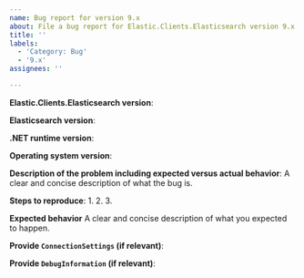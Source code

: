 ```yaml
---
name: Bug report for version 9.x
about: File a bug report for Elastic.Clients.Elasticsearch version 9.x
title: ''
labels: 
  - 'Category: Bug'
  - '9.x'
assignees: ''

---
```


**Elastic.Clients.Elasticsearch version**:

**Elasticsearch version**:

**.NET runtime version**:

**Operating system version**:

**Description of the problem including expected versus actual behavior**:
A clear and concise description of what the bug is.

**Steps to reproduce**:
 1.
 2.
 3.

**Expected behavior**
A clear and concise description of what you expected to happen.

**Provide `ConnectionSettings` (if relevant)**:

**Provide `DebugInformation` (if relevant)**:
